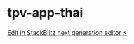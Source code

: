 # tpv-app-thai

[Edit in StackBlitz next generation editor ⚡️](https://stackblitz.com/~/github.com/abel-salas/tpv-app-thai)